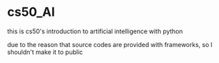 # cs50_AI
this is cs50's introduction to artificial intelligence with python

due to the reason that source codes are provided with frameworks, so I shouldn't make it to public
